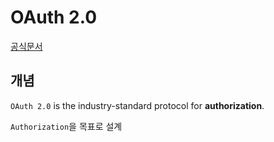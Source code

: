 # OAuth 2.0

[공식문서](https://oauth.net/2/)

## 개념 
`OAuth 2.0` is the industry-standard protocol for **authorization**.

`Authorization`을 목표로 설계